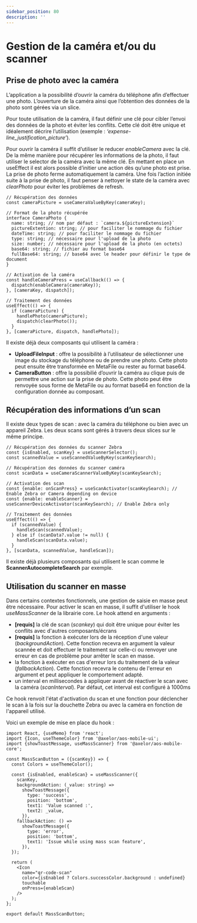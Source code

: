 ```yaml
---
sidebar_position: 80
description: ''
---
```


# Gestion de la caméra et/ou du scanner

## Prise de photo avec la caméra

L’application a la possibilité d’ouvrir la caméra du téléphone afin d’effectuer une photo. L’ouverture de la caméra ainsi que l’obtention des données de la photo sont gérées via un slice.

Pour toute utilisation de la caméra, il faut définir une clé pour cibler l’envoi des données de la photo et éviter les conflits. Cette clé doit être unique et idéalement décrire l’utilisation (exemple : _‘expense-line_justification_picture’_).

Pour ouvrir la caméra il suffit d’utiliser le reducer _enableCamera_ avec la clé. De la même manière pour récupérer les informations de la photo, il faut utiliser le selector de la caméra avec la même clé. En mettant en place un useEffect il est alors possible d’initier une action dès qu’une photo est prise. La prise de photo ferme automatiquement la caméra. Une fois l’action initiée suite à la prise de photo, il faut penser à nettoyer le state de la caméra avec _clearPhoto_ pour éviter les problèmes de refresh.

```tsx
// Récupération des données
const cameraPicture = useCameraValueByKey(cameraKey);

// Format de la photo récupérée
interface CameraPhoto {
  name: string; // nom par défaut : `camera.${pictureExtension}`
  pictureExtention: string; // pour faciliter le nommage du fichier
  dateTime: string; // pour faciliter le nommage du fichier
  type: string; // nécessaire pour l'upload de la photo
  size: number; // nécessaire pour l'upload de la photo (en octets)
  base64: string; // fichier au format base64
  fullBase64: string; // base64 avec le header pour définir le type de document
}

// Activation de la caméra
const handleCameraPress = useCallback(() => {
  dispatch(enableCamera(cameraKey));
}, [cameraKey, dispatch]);

// Traitement des données
useEffect(() => {
  if (cameraPicture) {
    handlePhoto(cameraPicture);
    dispatch(clearPhoto());
  }
}, [cameraPicture, dispatch, handlePhoto]);
```

Il existe déjà deux composants qui utilisent la caméra :

- **UploadFileInput** : offre la possibilité à l’utilisateur de sélectionner une image du stockage du téléphone ou de prendre une photo. Cette photo peut ensuite être transformée en MetaFile ou rester au format base64.
- **CameraButton** : offre la possibilié d’ouvrir la caméra au clique puis de permettre une action sur la prise de photo. Cette photo peut être renvoyée sous forme de MetaFile ou au format base64 en fonction de la configuration donnée au composant.

## Récupération des informations d’un scan

Il existe deux types de scan : avec la caméra du téléphone ou bien avec un appareil Zebra. Les deux scans sont gérés à travers deux slices sur le même principe.

```tsx
// Récupération des données du scanner Zebra
const {isEnabled, scanKey} = useScannerSelector();
const scannedValue = useScannedValueByKey(scanKeySearch);

// Récupération des données du scanner caméra
const scanData = useCameraScannerValueByKey(scanKeySearch);

// Activation des scan
const {enable: onScanPress} = useScanActivator(scanKeySearch); // Enable Zebra or Camera depending on device
const {enable: enableScanner} = useScannerDeviceActivator(scanKeySearch); // Enable Zebra only

// Traitement des données
useEffect(() => {
  if (scannedValue) {
    handleScan(scannedValue);
  } else if (scanData?.value != null) {
    handleScan(scanData.value);
  }
}, [scanData, scannedValue, handleScan]);
```

Il existe déjà plusieurs composants qui utilisent le scan comme le **ScannerAutocompleteSearch** par exemple.

## Utilisation du scanner en masse

Dans certains contextes fonctionnels, une gestion de saisie en masse peut être nécessaire. Pour activer le scan en masse, il suffit d'utiliser le hook _useMassScanner_ de la librairie core. Le hook attend en arguments :

- **[requis]** la clé de scan (_scankey_) qui doit être unique pour éviter les conflits avec d'autres composants/écrans
- **[requis]** la fonction à exécuter lors de la réception d'une valeur (_backgroundAction_). Cette fonction recevra en argument la valeur scannée et doit effectuer le traitement sur celle-ci ou renvoyer une erreur en cas de problème pour arrêter le scan en masse.
- la fonction à exécuter en cas d'erreur lors du traitement de la valeur (_fallbackAction_). Cette fonction recevra le contenu de l'erreur en argument et peut appliquer le comportement adapté.
- un interval en millisecondes à appliquer avant de réactiver le scan avec la caméra (_scanInterval_). Par défaut, cet interval est configuré à 1000ms

Ce hook renvoit l'état d'activation du scan et une fonction pour déclencher le scan à la fois sur la douchette Zebra ou avec la caméra en fonction de l'appareil utilisé.

Voici un exemple de mise en place du hook :

```tsx
import React, {useMemo} from 'react';
import {Icon, useThemeColor} from '@axelor/aos-mobile-ui';
import {showToastMessage, useMassScanner} from '@axelor/aos-mobile-core';

const MassScanButton = ({scanKey}) => {
  const Colors = useThemeColor();

  const {isEnabled, enableScan} = useMassScanner({
    scanKey,
    backgroundAction: (_value: string) =>
      showToastMessage({
        type: 'success',
        position: 'bottom',
        text1: 'Value scanned :',
        text2: _value,
      }),
    fallbackAction: () =>
      showToastMessage({
        type: 'error',
        position: 'bottom',
        text1: 'Issue while using mass scan feature',
      }),
  });

  return (
    <Icon
      name="qr-code-scan"
      color={isEnabled ? Colors.successColor.background : undefined}
      touchable
      onPress={enableScan}
    />
  );
};

export default MassScanButton;
```
